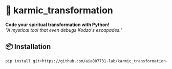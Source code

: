 # 🌌 karmic_transformation  
**Code your spiritual transformation with Python!**  
*"A mystical tool that even debugs Kodzo's escapades."*  

## 📦 Installation  
```bash
pip install git+https://github.com/aia007731-lab/karmic_transformation-.git
